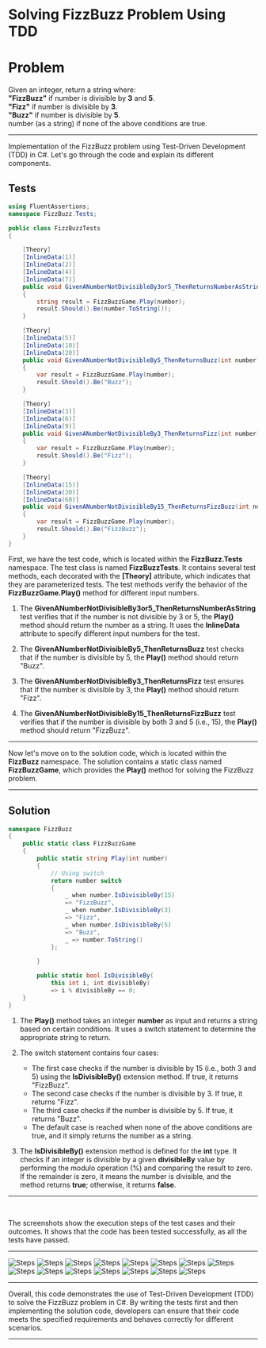 # Solving FizzBuzz Problem Using TDD

# Problem

Given an integer, return a string where:<br/>
**"FizzBuzz"** if number is divisible by **3** and **5**.<br/>
**"Fizz"** if number is divisible by **3**.<br/>
**"Buzz"** if number is divisible by **5**.<br/>
number (as a string) if none of the above conditions are true.
<br/>

---

Implementation of the FizzBuzz problem using Test-Driven Development (TDD) in C#. Let's go through the code and explain its different components.


## Tests

```csharp
using FluentAssertions;
namespace FizzBuzz.Tests;

public class FizzBuzzTests
{

    [Theory]
    [InlineData(1)]
    [InlineData(2)]
    [InlineData(4)]
    [InlineData(7)]
    public void GivenANumberNotDivisibleBy3or5_ThenReturnsNumberAsString(int number)
    {
        string result = FizzBuzzGame.Play(number);
        result.Should().Be(number.ToString());
    }

    [Theory]
    [InlineData(5)]
    [InlineData(10)]
    [InlineData(20)]
    public void GivenANumberNotDivisibleBy5_ThenReturnsBuzz(int number)
    {
        var result = FizzBuzzGame.Play(number);
        result.Should().Be("Buzz");
    }

    [Theory]
    [InlineData(3)]
    [InlineData(6)]
    [InlineData(9)]
    public void GivenANumberNotDivisibleBy3_ThenReturnsFizz(int number)
    {
        var result = FizzBuzzGame.Play(number);
        result.Should().Be("Fizz");
    }

    [Theory]
    [InlineData(15)]
    [InlineData(30)]
    [InlineData(60)]
    public void GivenANumberNotDivisibleBy15_ThenReturnsFizzBuzz(int number)
    {
        var result = FizzBuzzGame.Play(number);
        result.Should().Be("FizzBuzz");
    }
}

```
First, we have the test code, which is located within the **FizzBuzz.Tests** namespace. The test class is named **FizzBuzzTests**. It contains several test methods, each decorated with the **[Theory]** attribute, which indicates that they are parameterized tests. The test methods verify the behavior of the **FizzBuzzGame.Play()** method for different input numbers.

1. The **GivenANumberNotDivisibleBy3or5_ThenReturnsNumberAsString** test verifies that if the number is not divisible by 3 or 5, the **Play()** method should return the number as a string. It uses the **InlineData** attribute to specify different input numbers for the test.

2. The **GivenANumberNotDivisibleBy5_ThenReturnsBuzz** test checks that if the number is divisible by 5, the **Play()** method should return "Buzz".

3. The **GivenANumberNotDivisibleBy3_ThenReturnsFizz** test ensures that if the number is divisible by 3, the **Play()** method should return "Fizz".

4. The **GivenANumberNotDivisibleBy15_ThenReturnsFizzBuzz** test verifies that if the number is divisible by both 3 and 5 (i.e., 15), the **Play()** method should return "FizzBuzz".
---

Now let's move on to the solution code, which is located within the **FizzBuzz** namespace. The solution contains a static class named **FizzBuzzGame**, which provides the **Play()** method for solving the FizzBuzz problem.

---


## Solution

```csharp
namespace FizzBuzz
{
    public static class FizzBuzzGame
    {
        public static string Play(int number)
        {
            // Using switch
            return number switch
            {
                _ when number.IsDivisibleBy(15)
                => "FizzBuzz",
                _ when number.IsDivisibleBy(3)
                => "Fizz",
                _ when number.IsDivisibleBy(5)
                => "Buzz",
                _ => number.ToString()
            };

        }

        public static bool IsDivisibleBy(
            this int i, int divisibleBy)
            => i % divisibleBy == 0;
    }
}
```
1. The **Play()** method takes an integer **number** as input and returns a string based on certain conditions. It uses a switch statement to determine the appropriate string to return.

2. The switch statement contains four cases:

    * The first case checks if the number is divisible by 15 (i.e., both 3 and 5) using the **IsDivisibleBy()** extension method. If true, it returns "FizzBuzz".
    * The second case checks if the number is divisible by 3. If true, it returns "Fizz".
    * The third case checks if the number is divisible by 5. If true, it returns "Buzz".
    * The default case is reached when none of the above conditions are true, and it simply returns the number as a string.

3. The **IsDivisibleBy()** extension method is defined for the **int** type. It checks if an integer is divisible by a given **divisibleBy** value by performing the modulo operation (%) and comparing the result to zero. If the remainder is zero, it means the number is divisible, and the method returns **true**; otherwise, it returns **false**.    
---
<br/>

The screenshots show the execution steps of the test cases and their outcomes. It shows that the code has been tested successfully, as all the tests have passed.

---


![Steps](<Screenshots/1 (1).png>)
![Steps](<Screenshots/1 (2).png>)
![Steps](<Screenshots/1 (3).png>)
![Steps](<Screenshots/1 (4).png>)
![Steps](<Screenshots/1 (5).png>)
![Steps](<Screenshots/1 (6).png>)
![Steps](<Screenshots/1 (7).png>)
![Steps](<Screenshots/1 (8).png>)
![Steps](<Screenshots/1 (9).png>)
![Steps](<Screenshots/1 (10).png>)
![Steps](<Screenshots/1 (11).png>)
![Steps](<Screenshots/1 (12).png>)
![Steps](<Screenshots/1 (13).png>)
![Steps](<Screenshots/1 (14).png>)
![Steps](<Screenshots/1 (15).png>)

---

Overall, this code demonstrates the use of Test-Driven Development (TDD) to solve the FizzBuzz problem in C#. By writing the tests first and then implementing the solution code, developers can ensure that their code meets the specified requirements and behaves correctly for different scenarios.

---
